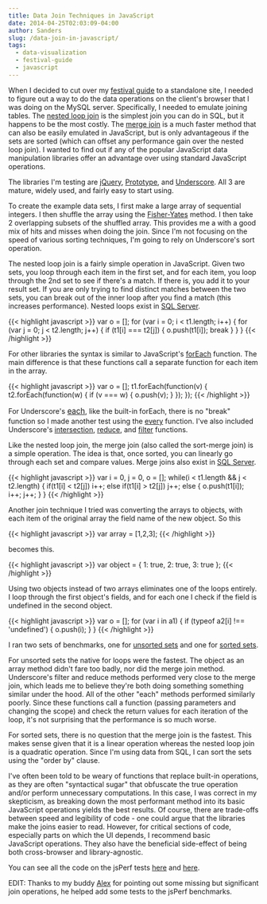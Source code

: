 ```yaml
---
title: Data Join Techniques in JavaScript
date: 2014-04-25T02:03:09-04:00
author: Sanders
slug: /data-join-in-javascript/
tags:
  - data-visualization
  - festival-guide
  - javascript
---
```

When I decided to cut over my <a href="http://sedenardi.github.io/festival-guide/" target="_blank">festival guide</a> to a standalone site, I needed to figure out a way to do the data operations on the client's browser that I was doing on the MySQL server. Specifically, I needed to emulate joining tables. The <a href="http://en.wikipedia.org/wiki/Nested_loop_join" target="_blank">nested loop join</a> is the simplest join you can do in SQL, but it happens to be the most costly. The <a href="http://en.wikipedia.org/wiki/Sort-merge_join" target="_blank">merge join</a> is a much faster method that can also be easily emulated in JavaScript, but is only advantageous if the sets are sorted (which can offset any performance gain over the nested loop join). I wanted to find out if any of the popular JavaScript data manipulation libraries offer an advantage over using standard JavaScript operations.

The libraries I'm testing are <a href="http://jquery.com/" target="_blank">jQuery</a>, <a href="http://prototypejs.org/" target="_blank">Prototype</a>, and <a href="http://underscorejs.org/" target="_blank">Underscore</a>. All 3 are mature, widely used, and fairly easy to start using.

To create the example data sets, I first make a large array of sequential integers. I then shuffle the array using the <a href="http://bost.ocks.org/mike/shuffle/" target="_blank">Fisher-Yates</a> method. I then take 2 overlapping subsets of the shuffled array. This provides me a with a good mix of hits and misses when doing the join. Since I'm not focusing on the speed of various sorting techniques, I'm going to rely on Underscore's sort operation.

The nested loop join is a fairly simple operation in JavaScript. Given two sets, you loop through each item in the first set, and for each item, you loop through the 2nd set to see if there's a match. If there is, you add it to your result set. If you are only trying to find distinct matches between the two sets, you can break out of the inner loop after you find a match (this increases performance). Nested loops exist in <a href="http://technet.microsoft.com/en-us/library/aa178178(v=sql.80).aspx" target="_blank">SQL Server</a>.

{{< highlight javascript >}}
var o = [];
for (var i = 0; i < t1.length; i++) {
  for (var j = 0; j < t2.length; j++) {
    if (t1[i] === t2[j]) {
      o.push(t1[i]);
      break
    }
  }
}
{{< /highlight >}}

For other libraries the syntax is similar to JavaScript's <a href="https://developer.mozilla.org/en-US/docs/Web/JavaScript/Reference/Global_Objects/Array/forEach" target="_blank">forEach</a> function. The main difference is that these functions call a separate function for each item in the array.

{{< highlight javascript >}}
var o = [];
t1.forEach(function(v) {
  t2.forEach(function(w) {
    if (v === w) {
      o.push(v);
    }
  });
});
{{< /highlight >}}

For Underscore's<span style="color: #333333; font-size: 15.454545021057129px; font-style: normal; line-height: 22.159090042114258px;"> </span><a style="font-size: 15.454545021057129px; font-style: normal; line-height: 22.159090042114258px; text-decoration: underline;" href="http://underscorejs.org/#each" target="_blank">each</a>, like the built-in forEach, there is no "break" function so I made another test using the <a href="http://underscorejs.org/#every" target="_blank">every</a> function. I've also included Underscore's <a href="http://underscorejs.org/#intersection" target="_blank">intersection</a>, <a href="http://underscorejs.org/#reduce" target="_blank">reduce</a>, and <a href="http://underscorejs.org/#filter" target="_blank">filter</a> functions.

Like the nested loop join, the merge join (also called the sort-merge join) is a simple operation. The idea is that, once sorted, you can linearly go through each set and compare values. Merge joins also exist in <a href="http://technet.microsoft.com/en-us/library/ms190967(v=sql.105).aspx" target="_blank">SQL Server</a>.

{{< highlight javascript >}}
var i = 0, j = 0, o = [];
while(i < t1.length && j < t2.length) {
  if(t1[i] < t2[j]) i++;   else if(t1[i] > t2[j]) j++;
  else { o.push(t1[i]); i++; j++; }
}
{{< /highlight >}}

Another join technique I tried was converting the arrays to objects, with each item of the original array the field name of the new object. So this

{{< highlight javascript >}}
var array = [1,2,3];
{{< /highlight >}}

becomes this.

{{< highlight javascript >}}
var object = {
  1: true,
  2: true,
  3: true
};
{{< /highlight >}}

Using two objects instead of two arrays eliminates one of the loops entirely. I loop through the first object's fields, and for each one I check if the field is undefined in the second object.

{{< highlight javascript >}}
var o = [];
for (var i in a1) {
  if (typeof a2[i] !== 'undefined') {
    o.push(i);
  }
}
{{< /highlight >}}

I ran two sets of benchmarks, one for <a href="http://jsperf.com/dataset-join/2" target="_blank">unsorted sets</a> and one for <a href="http://jsperf.com/dataset-join/3" target="_blank">sorted sets</a>.

For unsorted sets the native for loops were the fastest. The object as an array method didn't fare too badly, nor did the merge join method. Underscore's filter and reduce methods performed very close to the merge join, which leads me to believe they're both doing something something similar under the hood. All of the other "each" methods performed similarly poorly. Since these functions call a function (passing parameters and changing the scope) and check the return values for each iteration of the loop, it's not surprising that the performance is so much worse.

For sorted sets, there is no question that the merge join is the fastest. This makes sense given that it is a linear operation whereas the nested loop join is a quadratic operation. Since I'm using data from SQL, I can sort the sets using the "order by" clause.

I've often been told to be weary of functions that replace built-in operations, as they are often "syntactical sugar" that obfuscate the true operation and/or perform unnecessary computations. In this case, I was correct in my skepticism, as breaking down the most performant method into its basic JavaScript operations yields the best results. Of course, there are trade-offs between speed and legibility of code - one could argue that the libraries make the joins easier to read. However, for critical sections of code, especially parts on which the UI depends, I recommend basic JavaScript operations. They also have the beneficial side-effect of being both cross-browser and library-agnostic.

You can see all the code on the jsPerf tests <a href="http://jsperf.com/dataset-join/2" target="_blank">here</a> and <a href="http://jsperf.com/dataset-join/3" target="_blank">here</a>.

EDIT: Thanks to my buddy <a href="http://alexehrnschwender.com/" target="_blank">Alex</a> for pointing out some missing but significant join operations, he helped add some tests to the jsPerf benchmarks.
